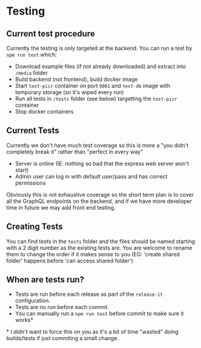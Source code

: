 # Testing

## Current test procedure
Currently the testing is only targeted at the backend. You can run a test by `npm run test` which:
- Download example files (if not already downloaded) and extract into `/media` folder
- Build backend (not frontend), build docker image
- Start `test-picr` container on port `9001` and `test-db` image with temporary storage (so it's wiped every run)
- Run all tests in `/tests` folder (see below) targetting the `test-picr` container
- Stop docker containers

## Current Tests

Currently we don't have much test coverage so this is more a "you didn't completely break it" rather than "perfect in every way"
- Server is online (IE: nothing so bad that the express web server won't start)
- Admin user can log in with default user/pass and has correct permissions

Obviously this is not exhaustive coverage so the short term plan is to cover all the GraphQL
endpoints on the backend, and if we have more developer time in future we may add front end testing.


## Creating Tests
You can find tests in the `tests` folder and the files should be named starting with a 2 digit number as the existing tests are.
You are welcome to rename them to change the order if it makes sense to you
(EG: 'create shared folder' happens before 'can access shared folder')

## When are tests run?
- Tests are run before each release as part of the `release-it` configuration.
- Tests are no run before each commit.
- You can manually run a `npm run test` before commit to make sure it works*

\* I didn't want to force this on you as it's a bit of time "wasted" doing builds/tests if just commiting a small change. 

